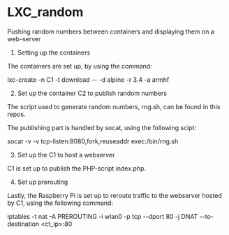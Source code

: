 # LXC_random
Pushing random numbers between containers and displaying them on a web-server

1. Setting up the containers

The containers are set up, by using the command:

lxc-create -n C1 -t download -- -d alpine -r 3.4 -a armhf

2. Set up the container C2 to publish random numbers

The script used to generate random numbers, rng.sh, can be found in this repos.

The publishing part is handled by socat, using the following scipt:

socat -v -v tcp-listen:8080,fork,reuseaddr exec:/bin/rng.sh

3. Set up the C1 to host a webserver

C1 is set up to publish the PHP-script index.php.
  
4. Set up prerouting

Lastly, the Raspberry Pi is set up to reroute traffic to the webserver hosted by C1, using the following command:

iptables -t nat -A PREROUTING -i wlan0 -p tcp --dport 80 -j DNAT --to-destination <ct_ip>:80
